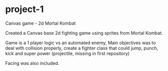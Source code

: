 # project-1
Canvas game - 2d Mortal Kombat

Created a Canvas base 2d fighting game using sprites from Mortal Kombat.

Game is a 1 player logic vs an automated enemy, Main objectives was to deal with collision properly, create a fighter class that could jump, punch, kick and super power (projectile, missing in first repository)

Facing was also included.
